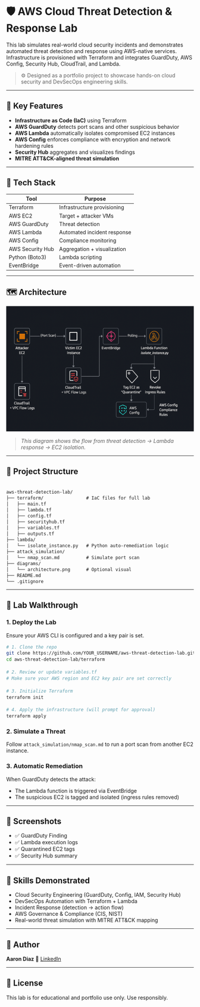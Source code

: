 # 🛡️ AWS Cloud Threat Detection & Response Lab

This lab simulates real-world cloud security incidents and demonstrates automated threat detection and response using AWS-native services. Infrastructure is provisioned with Terraform and integrates GuardDuty, AWS Config, Security Hub, CloudTrail, and Lambda.

> ⚙️ Designed as a portfolio project to showcase hands-on cloud security and DevSecOps engineering skills.

---

## 🚀 Key Features

- **Infrastructure as Code (IaC)** using Terraform
- **AWS GuardDuty** detects port scans and other suspicious behavior
- **AWS Lambda** automatically isolates compromised EC2 instances
- **AWS Config** enforces compliance with encryption and network hardening rules
- **Security Hub** aggregates and visualizes findings
- **MITRE ATT&CK-aligned threat simulation**

---

## 🧰 Tech Stack

| Tool            | Purpose                         |
|-----------------|----------------------------------|
| Terraform       | Infrastructure provisioning      |
| AWS EC2         | Target + attacker VMs            |
| AWS GuardDuty   | Threat detection                 |
| AWS Lambda      | Automated incident response      |
| AWS Config      | Compliance monitoring            |
| AWS Security Hub| Aggregation + visualization      |
| Python (Boto3)  | Lambda scripting                 |
| EventBridge     | Event-driven automation          |

---

## 🗺️ Architecture

![Architecture Diagram](diagrams/architecture.png)

> *This diagram shows the flow from threat detection → Lambda response → EC2 isolation.*

---

## 🧱 Project Structure

```

aws-threat-detection-lab/
├── terraform/                # IaC files for full lab
│   ├── main.tf
│   ├── lambda.tf
│   ├── config.tf
│   ├── securityhub.tf
│   ├── variables.tf
│   ├── outputs.tf
├── lambda/
│   └── isolate_instance.py   # Python auto-remediation logic
├── attack_simulation/
│   └── nmap_scan.md          # Simulate port scan
├── diagrams/
│   └── architecture.png      # Optional visual
├── README.md
└── .gitignore

````

---

## 🧪 Lab Walkthrough

### 1. Deploy the Lab

Ensure your AWS CLI is configured and a key pair is set.
```bash
# 1. Clone the repo
git clone https://github.com/YOUR_USERNAME/aws-threat-detection-lab.git
cd aws-threat-detection-lab/terraform

# 2. Review or update variables.tf
# Make sure your AWS region and EC2 key pair are set correctly

# 3. Initialize Terraform
terraform init

# 4. Apply the infrastructure (will prompt for approval)
terraform apply
```

### 2. Simulate a Threat

Follow `attack_simulation/nmap_scan.md` to run a port scan from another EC2 instance.

### 3. Automatic Remediation

When GuardDuty detects the attack:

* The Lambda function is triggered via EventBridge
* The suspicious EC2 is tagged and isolated (ingress rules removed)

---

## 📸 Screenshots

* ✅ GuardDuty Finding
* ✅ Lambda execution logs
* ✅ Quarantined EC2 tags
* ✅ Security Hub summary

---

## 🎯 Skills Demonstrated

* Cloud Security Engineering (GuardDuty, Config, IAM, Security Hub)
* DevSecOps Automation with Terraform + Lambda
* Incident Response (detection → action flow)
* AWS Governance & Compliance (CIS, NIST)
* Real-world threat simulation with MITRE ATT\&CK mapping

---

## 👋 Author

**Aaron Diaz**
🔗 [LinkedIn](https://linkedin.com/in/aaron918)

---

## 📝 License

This lab is for educational and portfolio use only. Use responsibly.
